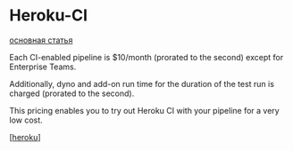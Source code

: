# Heroku-CI

[основная статья](https://devcenter.heroku.com/articles/heroku-ci)

Each CI-enabled pipeline is $10/month (prorated to the second) except for Enterprise Teams.

Additionally, dyno and add-on run time for the duration of the test run is charged (prorated to the second).

This pricing enables you to try out Heroku CI with your pipeline for a very low cost.

[[heroku]]

[//begin]: # "Autogenerated link references for markdown compatibility"
[heroku]: ../lists/heroku "heroku основная статья"
[//end]: # "Autogenerated link references"